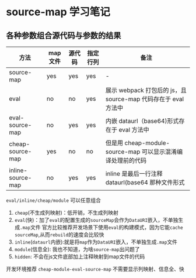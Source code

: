 # source-map 学习笔记

## 各种参数组合源代码与参数的结果

| 方法              | map 文件 | 源代码 | 指定行列 | 备注                                                           |
| ----------------- | -------- | ------ | -------- | -------------------------------------------------------------- |
| source-map        | yes      | yes    | yes      | -                                                              |
| eval              | no       | no     | yes      | 展示 webpack 打包后的 js，且 source-map 代码存在于 eval 方法中 |
| eval-source-map   | no       | yes    | yes      | 内嵌 dataurl（base64)形式存在于 eval 方法中                    |
| cheap-source-map  | yes      | no     | no       | 但是用 cheap-module-source-map 可以显示混淆编译处理前的代码    |
| inline-source-map | no       | yes    | yes      | inline 是最后一行注释 dataurl(base64 那种文件形式              |

`eval/inline/cheap/module` 可以任意组合

1. `cheap`(不生成列映射)：低开销，不生成列映射
2. `eval`(快)：加了`eval`的配置生成的`sourceMap`会作为`DataURI`嵌入，不单独生成`.map`文件
   官方比较推荐开发场景下使用`eval`的构建模式，因为它能`cache sourceMap`,从而`rebuild`的速度会比较快
3. `inline`(`dataurl`内嵌):就是将`map`作为`DataURI`嵌入，不单独生成`.map`文件
4. `module`(信息全): 我也不知道，为啥`source-map`出问题了
5. `hidden`: 不会在js文件底部加上注释映射到map文件的代码

开发环境推荐 `cheap-module-eval-source-map`
不需要显示列映射、信息全、快
